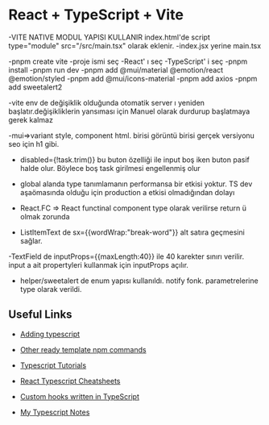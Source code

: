 # React + TypeScript + Vite
-VITE NATIVE MODUL YAPISI KULLANIR index.html'de script type="module" src="/src/main.tsx" olarak eklenir.
-index.jsx yerine main.tsx

-pnpm create vite
-proje ismi seç
-React' ı seç
-TypeScript' i seç
-pnpm install
-pnpm run dev
-pnpm add @mui/material @emotion/react @emotion/styled
-pnpm add @mui/icons-material
-pnpm add axios
-pnpm add sweetalert2

-vite env de değişiklik olduğunda otomatik server ı yeniden başlatır.değişikliklerin yansıması için Manuel olarak durdurup başlatmaya gerek kalmaz

-mui=>variant style, component html. birisi görüntü birisi gerçek versiyonu seo için h1 gibi.

- disabled={!task.trim()} bu buton özelliği ile input boş iken buton pasif halde olur. Böylece boş task girilmesi engellenmiş olur
- global alanda type tanımlamanın performansa bir etkisi yoktur. TS dev aşaömasında olduğu için production a etkisi olmadığından dolayı
- React.FC => React functinal component type olarak verilirse return ü olmak zorunda

- ListItemText de sx={{wordWrap:"break-word"}} alt satıra geçmesini sağlar.

-TextField de  inputProps={{maxLength:40}} ile 40 karekter sınırı verilir. input a ait propertyleri kullanmak için inputProps açılır.

- helper/sweetalert de enum yapısı kullanıldı. notify fonk. parametrelerine type olarak verildi.

## Useful Links
- [Adding typescript](https://create-react-app.dev/docs/adding-typescript/)

- [Other ready template npm commands](https://www.npmjs.com/search?q=cra%20--)

- [Typescript Tutorials](https://www.totaltypescript.com/tutorials)

- [React Typescript Cheatsheets](https://react-typescript-cheatsheet.netlify.app/)

- [Custom hooks written in TypeScript](https://usehooks-ts.com/introduction)

- [My Typescript Notes](https://anthonyharold67.github.io/typescript-notes/)












